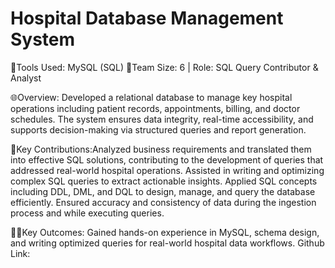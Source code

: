 # Hospital Database Management System
🔨Tools Used: MySQL (SQL)
🏢Team Size: 6 | Role: SQL Query Contributor & Analyst

🌐Overview: Developed a relational database to manage key hospital operations including patient records, appointments, billing, and doctor schedules. The system ensures data integrity, real-time accessibility, and supports decision-making via structured queries and report generation.

🧩Key Contributions:Analyzed business requirements and translated them into effective SQL solutions, contributing to the development of queries that addressed real-world hospital operations. Assisted in writing and optimizing complex SQL queries to extract actionable insights. Applied SQL concepts including DDL, DML, and DQL to design, manage, and query the database efficiently. Ensured accuracy and consistency of data during the ingestion process and while executing queries.

👋🏽Key Outcomes: Gained hands-on experience in MySQL, schema design, and writing optimized queries for real-world hospital data workflows.
Github Link: 
